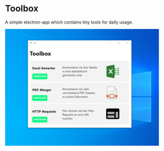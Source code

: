 # Toolbox
A simple electron-app which contains tiny tools for daily usage.

<img src="toolbox-screenshot.jpg">
